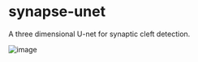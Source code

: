 # synapse-unet
A three dimensional U-net for synaptic cleft detection. 

![image](https://github.com/zudi-lin/synapse-unet/tree/master/img/unet_synapse.png)
